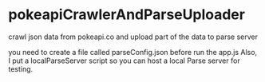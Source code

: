 # pokeapiCrawlerAndParseUploader
crawl json data from pokeapi.co and upload part of the data to parse server

you need to create a file called parseConfig.json before run the app.js
Also, I put a localParseServer script so you can host a local Parse server for testing.
